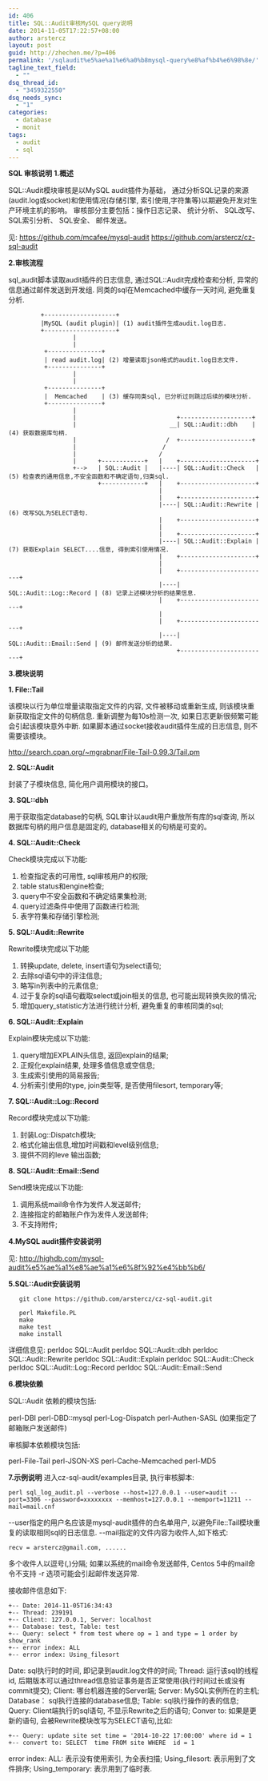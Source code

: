 ```yaml
---
id: 406
title: SQL::Audit审核MySQL query说明
date: 2014-11-05T17:22:57+08:00
author: arstercz
layout: post
guid: http://zhechen.me/?p=406
permalink: '/sqlaudit%e5%ae%a1%e6%a0%b8mysql-query%e8%af%b4%e6%98%8e/'
tagline_text_field:
  - ""
dsq_thread_id:
  - "3459322550"
dsq_needs_sync:
  - "1"
categories:
  - database
  - monit
tags:
  - audit
  - sql
---
```

<strong>SQL 审核说明</strong>
<strong>1.概述</strong>

SQL::Audit模块审核是以MySQL audit插件为基础， 通过分析SQL记录的来源(audit.log或socket)和使用情况(存储引擎, 索引使用,字符集等)以期避免开发对生产环境主机的影响。 审核部分主要包括：操作日志记录、 统计分析、 SQL改写、 SQL索引分析、 SQL安全、 邮件发送。

见:
<a href="https://github.com/mcafee/mysql-audit"><font color="green">https://github.com/mcafee/mysql-audit</font></a>
<a href="https://github.com/arstercz/cz-sql-audit"><font color="green">https://github.com/arstercz/cz-sql-audit</font></a>

<strong>2.审核流程</strong>

sql_audit脚本读取audit插件的日志信息, 通过SQL::Audit完成检查和分析, 异常的信息通过邮件发送到开发组. 同类的sql在Memcached中缓存一天时间, 避免重复分析.
<!--more-->


```
         +--------------------+
         |MySQL (audit plugin)| (1) audit插件生成audit.log日志.
         +--------------------+
                  |        
                  |        
          +---------------+
          | read audit.log| (2) 增量读取json格式的audit.log日志文件.
          +---------------+
                  |        
                  |        
          +---------------+
          |  Memcached    | (3) 缓存同类sql, 已分析过则跳过后续的模块分析.
          +---------------+
                  |        
                  |                            +--------------------+
                  |                          __| SQL::Audit::dbh    |   (4) 获取数据库句柄.
                  |                         /  +--------------------+
                  |                        /        
                  |                       /        
                  |      +------------+   |    +---------------------+
                  +-->   | SQL::Audit |   |----| SQL::Audit::Check   |  (5) 检查表的通用信息,不安全函数和不确定语句,归类sql.
                         +------------+   |    +---------------------+
                                          |        
                                          |    +---------------------+
                                          |----| SQL::Audit::Rewrite |  (6) 改写SQL为SELECT语句.
                                          |    +---------------------+
                                          |        
                                          |    +---------------------+
                                          |----| SQL::Audit::Explain |  (7) 获取Explain SELECT....信息, 得到索引使用情况.
                                          |    +---------------------+
                                          |        
                                          |    +-------------------------+
                                          |----| SQL::Audit::Log::Record | (8) 记录上述模块分析的结果信息.
                                          |    +-------------------------+
                                          |        
                                          |    +-------------------------+
                                          |----| SQL::Audit::Email::Send | (9) 邮件发送分析的结果.
                                               +-------------------------+
```

<strong>3.模块说明</strong>

<strong>1. File::Tail</strong>

该模块以行为单位增量读取指定文件的内容, 文件被移动或重新生成, 则该模块重新获取指定文件的句柄信息. 重新调整为每10s检测一次, 如果日志更新很频繁可能会引起该模块意外中断. 如果脚本通过socket接收audit插件生成的日志信息, 则不需要该模块。

<a href="http://search.cpan.org/~mgrabnar/File-Tail-0.99.3/Tail.pm"><font color="green">http://search.cpan.org/~mgrabnar/File-Tail-0.99.3/Tail.pm</font></a>

<strong>2. SQL::Audit</strong>

封装了子模块信息, 简化用户调用模块的接口。

<strong>3. SQL::dbh</strong>

用于获取指定database的句柄, SQL审计以audit用户重放所有库的sql查询, 所以数据库句柄的用户信息是固定的, database相关的句柄是可变的。

<strong>4. SQL::Audit::Check</strong>

Check模块完成以下功能:
1. 检查指定表的可用性, sql审核用户的权限;
2. table status和engine检查;
3. query中不安全函数和不确定结果集检测;
4. query过滤条件中使用了函数进行检测;
5. 表字符集和存储引擎检测;

<strong>5. SQL::Audit::Rewrite</strong>

Rewrite模块完成以下功能
1. 转换update, delete, insert语句为select语句;
2. 去除sql语句中的评注信息;
3. 略写in列表中的元素信息;
4. 过于复杂的sql语句截取select或join相关的信息, 也可能出现转换失败的情况;
5. 增加query_statistic方法进行统计分析, 避免重复的审核同类的sql;

<strong>6. SQL::Audit::Explain</strong>

Explain模块完成以下功能:

1. query增加EXPLAIN头信息, 返回explain的结果;
2. 正规化explain结果, 处理多值信息或空信息;
3. 生成索引使用的简易报告;
4. 分析索引使用的type, join类型等, 是否使用filesort, temporary等;

<strong>7. SQL::Audit::Log::Record</strong>

Record模块完成以下功能:
1. 封装Log::Dispatch模块;
2. 格式化输出信息,增加时间戳和level级别信息;
3. 提供不同的leve 输出函数;

<strong>8. SQL::Audit::Email::Send</strong>

Send模块完成以下功能:
1. 调用系统mail命令作为发件人发送邮件;
2. 连接指定的邮箱账户作为发件人发送邮件;
3. 不支持附件;

<strong>4.MySQL audit插件安装说明</strong>

见: <a href="http://highdb.com/mysql-audit%e5%ae%a1%e8%ae%a1%e6%8f%92%e4%bb%b6/"><font color="green">http://highdb.com/mysql-audit%e5%ae%a1%e8%ae%a1%e6%8f%92%e4%bb%b6/</font></a>

<strong>5.SQL::Audit安装说明</strong>

```
   git clone https://github.com/arstercz/cz-sql-audit.git

   perl Makefile.PL
   make
   make test
   make install
```

详细信息见:
perldoc SQL::Audit
perldoc SQL::Audit::dbh
perldoc SQL::Audit::Rewrite
perldoc SQL::Audit::Explain
perldoc SQL::Audit::Check
perldoc SQL::Audit::Log::Record
perldoc SQL::Audit::Email::Send

<strong>6.模块依赖</strong>

SQL::Audit 依赖的模块包括:

perl-DBI
perl-DBD::mysql
perl-Log-Dispatch
perl-Authen-SASL (如果指定了邮箱账户发送邮件)


审核脚本依赖模块包括:

perl-File-Tail
perl-JSON-XS
perl-Cache-Memcached
perl-MD5

<strong>7.示例说明</strong>
进入cz-sql-audit/examples目录, 执行审核脚本:
```
perl sql_log_audit.pl --verbose --host=127.0.0.1 --user=audit --port=3306 --password=xxxxxxxx --memhost=127.0.0.1 --memport=11211 --mail=mail.cnf
```
--user指定的用户名应该是mysql-audit插件的白名单用户, 以避免File::Tail模块重复的读取相同sql的日志信息.
--mail指定的文件内容为收件人,如下格式:
```
recv = arstercz@gmail.com, ......
```
多个收件人以逗号(,)分隔; 如果以系统的mail命令发送邮件, Centos 5中的mail命令不支持 -r 选项可能会引起邮件发送异常.

接收邮件信息如下:
```
+-- Date: 2014-11-05T16:34:43
+-- Thread: 239191
+-- Client: 127.0.0.1, Server: localhost
+-- Database: test, Table: test
+-- Query: select * from test where op = 1 and type = 1 order by show_rank
+-- error index: ALL
+-- error index: Using_filesort
```
Date: sql执行时的时间, 即记录到audit.log文件的时间;
Thread: 运行该sql的线程id, 后期版本可以通过thread信息验证事务是否正常使用(执行时间过长或没有commit提交);
Client: 哪台机器连接的Server端;
Server: MySQL实例所在的主机;
Database： sql执行连接的database信息;
Table:  sql执行操作的表的信息;
Query: Client端执行的sql语句, 不显示Rewrite之后的语句;
Conver to: 如果是更新的语句, 会被Rewrite模块改写为SELECT语句,比如:
```
+-- Query: update site set time = '2014-10-22 17:00:00' where id = 1
+-- convert to: SELECT  time FROM site WHERE  id = 1
```
error index: ALL: 表示没有使用索引, 为全表扫描; Using_filesort: 表示用到了文件排序; Using_temporary: 表示用到了临时表.